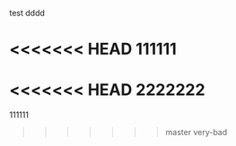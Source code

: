 test dddd

<<<<<<< HEAD
111111
=======
<<<<<<< HEAD
2222222
=======
111111
>>>>>>> master
>>>>>>> very-bad
